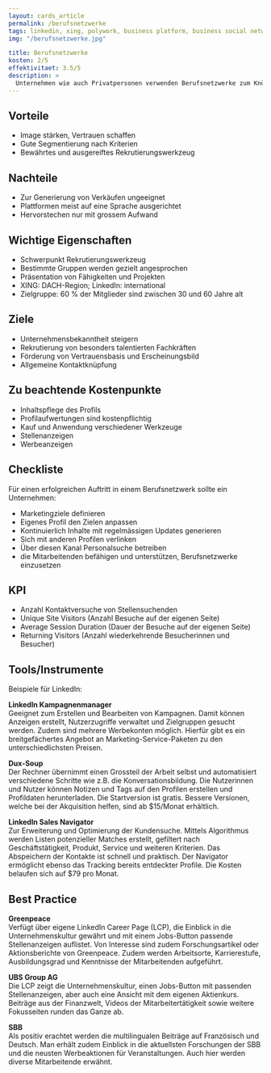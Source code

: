 ```yaml
---
layout: cards_article
permalink: /berufsnetzwerke
tags: linkedin, xing, polywork, business platform, business social network, alle
img: "/berufsnetzwerke.jpg"

title: Berufsnetzwerke
kosten: 2/5
effektivitaet: 3.5/5
description: >
  Unternehmen wie auch Privatpersonen verwenden Berufsnetzwerke zum Knüpfen von überbetrieblichen Kontakten, für die Stellensuche bei passenden Arbeitgebenden oder zur Rekrutierung von Talenten. Mittels dieser Plattformen schaffen alle Mitglieder damit Vertrauen bei künftigen Bewerberinnen und Bewerbern, Partnerinnen und Partnern. Ausser im B2B-Bereich werden damit jedoch selten Produkte vertrieben. Filtereinstellungen je nach Position, Interesse und Branche ermöglichen eine sehr genaue Adressierung der Nutzer zwecks Rekrutierung, Einschaltung von Werbung und Privatnachrichten.
---
```


## Vorteile

- Image stärken, Vertrauen schaffen
- Gute Segmentierung nach Kriterien
- Bewährtes und ausgereiftes Rekrutierungswerkzeug

## Nachteile

- Zur Generierung von Verkäufen ungeeignet
- Plattformen meist auf eine Sprache ausgerichtet
- Hervorstechen nur mit grossem Aufwand

## Wichtige Eigenschaften

- Schwerpunkt Rekrutierungswerkzeug
- Bestimmte Gruppen werden gezielt angesprochen
- Präsentation von Fähigkeiten und Projekten
- XING: DACH-Region; LinkedIn: international
- Zielgruppe: 60 % der Mitglieder sind zwischen 30 und 60 Jahre alt

## Ziele

- Unternehmensbekanntheit steigern
- Rekrutierung von besonders talentierten Fachkräften
- Förderung von Vertrauensbasis und Erscheinungsbild
- Allgemeine Kontaktknüpfung

## Zu beachtende Kostenpunkte

- Inhaltspflege des Profils
- Profilaufwertungen sind kostenpflichtig
- Kauf und Anwendung verschiedener Werkzeuge
- Stellenanzeigen
- Werbeanzeigen

## Checkliste

Für einen erfolgreichen Auftritt in einem Berufsnetzwerk sollte ein Unternehmen:

- Marketingziele definieren
- Eigenes Profil den Zielen anpassen
- Kontinuierlich Inhalte mit regelmässigen Updates generieren
- Sich mit anderen Profilen verlinken
- Über diesen Kanal Personalsuche betreiben
- die Mitarbeitenden befähigen und unterstützen, Berufsnetzwerke einzusetzen

## KPI

- Anzahl Kontaktversuche von Stellensuchenden
- Unique Site Visitors (Anzahl Besuche auf der eigenen Seite)
- Average Session Duration (Dauer der Besuche auf der eigenen Seite)
- Returning Visitors (Anzahl wiederkehrende Besucherinnen und Besucher)

## Tools/Instrumente

Beispiele für LinkedIn:

**LinkedIn Kampagnenmanager**  
Geeignet zum Erstellen und Bearbeiten von Kampagnen. Damit können Anzeigen erstellt, Nutzerzugriffe verwaltet und Zielgruppen gesucht werden. Zudem sind mehrere Werbekonten möglich. Hierfür gibt es ein breitgefächertes Angebot an Marketing-Service-Paketen zu den unterschiedlichsten Preisen.

**Dux-Soup**  
Der Rechner übernimmt einen Grossteil der Arbeit selbst und automatisiert verschiedene Schritte wie z.B. die Konversationsbildung. Die Nutzerinnen und Nutzer können Notizen und Tags auf den Profilen erstellen und Profildaten herunterladen. Die Startversion ist gratis. Bessere Versionen, welche bei der Akquisition helfen, sind ab $15/Monat erhältlich.

**LinkedIn Sales Navigator**  
Zur Erweiterung und Optimierung der Kundensuche. Mittels Algorithmus werden Listen potenzieller Matches erstellt, gefiltert nach Geschäftstätigkeit, Produkt, Service und weiteren Kriterien. Das Abspeichern der Kontakte ist schnell und praktisch. Der Navigator ermöglicht ebenso das Tracking bereits entdeckter Profile. Die Kosten belaufen sich auf $79 pro Monat.

## Best Practice

**Greenpeace**  
Verfügt über eigene LinkedIn Career Page (LCP), die Einblick in die Unternehmenskultur gewährt und mit einem Jobs-Button passende Stellenanzeigen auflistet. Von Interesse sind zudem Forschungsartikel oder Aktionsberichte von Greenpeace. Zudem werden Arbeitsorte, Karrierestufe, Ausbildungsgrad und Kenntnisse der Mitarbeitenden aufgeführt.

**UBS Group AG**  
Die LCP zeigt die Unternehmenskultur, einen Jobs-Button mit passenden Stellenanzeigen, aber auch eine Ansicht mit dem eigenen Aktienkurs. Beiträge aus der Finanzwelt, Videos der Mitarbeitertätigkeit sowie weitere Fokusseiten runden das Ganze ab.

**SBB**  
Als positiv erachtet werden die multilingualen Beiträge auf Französisch und Deutsch. Man erhält zudem Einblick in die aktuellsten Forschungen der SBB und die neusten Werbeaktionen für Veranstaltungen. Auch hier werden diverse Mitarbeitende erwähnt.
